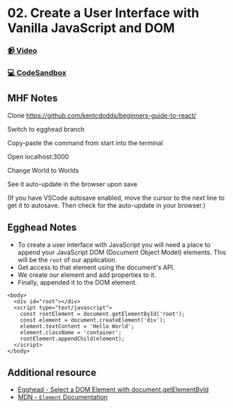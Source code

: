 # 02. Create a User Interface with Vanilla JavaScript and DOM

### [📹 Video](https://egghead.io/lessons/react-v2-01-create-a-user-interface-with-vanilla-javascript-and-dom?pl=a-beginners-guide-to-react-v2-6c4d)

### [💻 CodeSandbox](https://codesandbox.io/s/github/kentcdodds/beginners-guide-to-react/tree/codesandbox/01-document-create-element?from-embed)

## MHF Notes

Clone https://github.com/kentcdodds/beginners-guide-to-react/

Switch to egghead branch

Copy-paste the command from start into the terminal

Open localhost:3000

Change World to Worlds

See it auto-update in the browser upon save

\(If you have VSCode autosave enabled, move the cursor to the next line to get it to autosave. Then check for the auto-update in your browser.\)

## Egghead Notes

* To create a user interface with JavaScript you will need a place to append your JavaScript DOM \(Document Object Model\) elements. This will be the `root` of our application.
* Get access to that element using the document's API.
* We create our element and add properties to it.
* Finally, appended it to the DOM element.

```markup
<body>
  <div id="root"></div>
  <script type="text/javascript">
    const rootElement = document.getElementById('root');
    const element = document.createElement('div');
    element.textContent = 'Hello World';
    element.className = 'container';
    rootElement.appendChild(element);
  </script>
</body>
```

## Additional resource

* [Egghead - Select a DOM Element with document.getElementById](https://egghead.io/lessons/javascript-select-a-dom-element-with-document-getelementbyid)
* [MDN - `Element` Documentation](https://developer.mozilla.org/en-US/docs/Web/API/Element)

